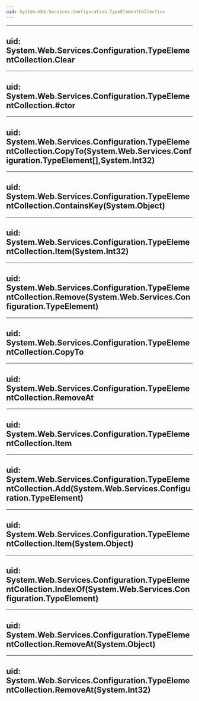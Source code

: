 ```yaml
---
uid: System.Web.Services.Configuration.TypeElementCollection
---
```


---
uid: System.Web.Services.Configuration.TypeElementCollection.Clear
---

---
uid: System.Web.Services.Configuration.TypeElementCollection.#ctor
---

---
uid: System.Web.Services.Configuration.TypeElementCollection.CopyTo(System.Web.Services.Configuration.TypeElement[],System.Int32)
---

---
uid: System.Web.Services.Configuration.TypeElementCollection.ContainsKey(System.Object)
---

---
uid: System.Web.Services.Configuration.TypeElementCollection.Item(System.Int32)
---

---
uid: System.Web.Services.Configuration.TypeElementCollection.Remove(System.Web.Services.Configuration.TypeElement)
---

---
uid: System.Web.Services.Configuration.TypeElementCollection.CopyTo
---

---
uid: System.Web.Services.Configuration.TypeElementCollection.RemoveAt
---

---
uid: System.Web.Services.Configuration.TypeElementCollection.Item
---

---
uid: System.Web.Services.Configuration.TypeElementCollection.Add(System.Web.Services.Configuration.TypeElement)
---

---
uid: System.Web.Services.Configuration.TypeElementCollection.Item(System.Object)
---

---
uid: System.Web.Services.Configuration.TypeElementCollection.IndexOf(System.Web.Services.Configuration.TypeElement)
---

---
uid: System.Web.Services.Configuration.TypeElementCollection.RemoveAt(System.Object)
---

---
uid: System.Web.Services.Configuration.TypeElementCollection.RemoveAt(System.Int32)
---
